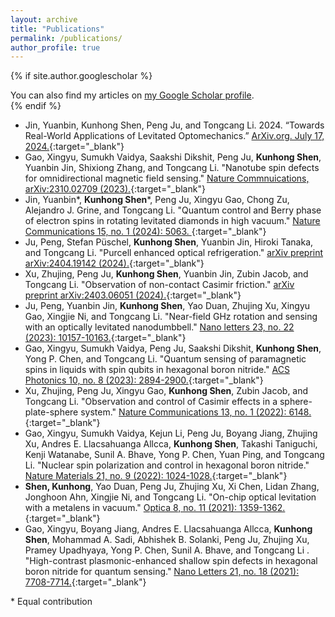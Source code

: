 ```yaml
---
layout: archive
title: "Publications"
permalink: /publications/
author_profile: true
---
```


{% if site.author.googlescholar %}
  <div class="wordwrap">You can also find my articles on <a href="{{site.author.googlescholar}}" target="_blank" >my Google Scholar profile</a>.</div>
{% endif %}

<!-- {% include base_path %}

{% for post in site.publications reversed %}
  {% include archive-single.html %}
{% endfor %} -->
- Jin, Yuanbin, Kunhong Shen, Peng Ju, and Tongcang Li. 2024. “Towards Real-World Applications of Levitated Optomechanics.” [ArXiv.org. July 17, 2024.](https://doi.org/10.48550/arXiv.2407.12496){:target="_blank"}
- Gao, Xingyu, Sumukh Vaidya, Saakshi Dikshit, Peng Ju, **Kunhong Shen**, Yuanbin Jin, Shixiong Zhang, and Tongcang Li. "Nanotube spin defects for omnidirectional magnetic field sensing." [Nature Commnuications, arXiv:2310.02709 (2023).](https://arxiv.org/abs/2310.02709){:target="_blank"}
- Jin, Yuanbin\*, **Kunhong Shen**\*, Peng Ju, Xingyu Gao, Chong Zu, Alejandro J. Grine, and Tongcang Li. "Quantum control and Berry phase of electron spins in rotating levitated diamonds in high vacuum." [Nature Communications 15, no. 1 (2024): 5063. ](https://doi.org/10.1038/s41467-024-49175-3){:target="_blank"}
- Ju, Peng, Stefan Püschel, **Kunhong Shen**, Yuanbin Jin, Hiroki Tanaka, and Tongcang Li. "Purcell enhanced optical refrigeration." [arXiv preprint arXiv:2404.19142 (2024).](https://arxiv.org/abs/2404.19142){:target="_blank"}
- Xu, Zhujing, Peng Ju, **Kunhong Shen**, Yuanbin Jin, Zubin Jacob, and Tongcang Li. "Observation of non-contact Casimir friction." [arXiv preprint arXiv:2403.06051 (2024).](https://arxiv.org/abs/2403.06051){:target="_blank"}
- Ju, Peng, Yuanbin Jin, **Kunhong Shen**, Yao Duan, Zhujing Xu, Xingyu Gao, Xingjie Ni, and Tongcang Li. "Near-field GHz rotation and sensing with an optically levitated nanodumbbell." [Nano letters 23, no. 22 (2023): 10157-10163.](https://pubs.acs.org/doi/abs/10.1021/acs.nanolett.3c02442){:target="_blank"}
- Gao, Xingyu, Sumukh Vaidya, Peng Ju, Saakshi Dikshit, **Kunhong Shen**, Yong P. Chen, and Tongcang Li. "Quantum sensing of paramagnetic spins in liquids with spin qubits in hexagonal boron nitride." [ACS Photonics 10, no. 8 (2023): 2894-2900.](https://pubs.acs.org/doi/abs/10.1021/acsphotonics.3c00621){:target="_blank"}
- Xu, Zhujing, Peng Ju, Xingyu Gao, **Kunhong Shen**, Zubin Jacob, and Tongcang Li. "Observation and control of Casimir effects in a sphere-plate-sphere system." [Nature Communications 13, no. 1 (2022): 6148.](https://www.nature.com/articles/s41467-022-33915-4){:target="_blank"}
- Gao, Xingyu, Sumukh Vaidya, Kejun Li, Peng Ju, Boyang Jiang, Zhujing Xu, Andres E. Llacsahuanga Allcca, **Kunhong Shen**, Takashi Taniguchi, Kenji Watanabe, Sunil A. Bhave, Yong P. Chen, Yuan Ping, and Tongcang Li. "Nuclear spin polarization and control in hexagonal boron nitride." [Nature Materials 21, no. 9 (2022): 1024-1028.](https://www.nature.com/articles/s41563-022-01329-8){:target="_blank"}
- **Shen, Kunhong**, Yao Duan, Peng Ju, Zhujing Xu, Xi Chen, Lidan Zhang, Jonghoon Ahn, Xingjie Ni, and Tongcang Li. "On-chip optical levitation with a metalens in vacuum." [Optica 8, no. 11 (2021): 1359-1362.](https://opg.optica.org/abstract.cfm?uri=optica-8-11-1359){:target="_blank"}
- Gao, Xingyu, Boyang Jiang, Andres E. Llacsahuanga Allcca, **Kunhong Shen**, Mohammad A. Sadi, Abhishek B. Solanki, Peng Ju, Zhujing Xu, Pramey Upadhyaya, Yong P. Chen, Sunil A. Bhave, and Tongcang Li . "High-contrast plasmonic-enhanced shallow spin defects in hexagonal boron nitride for quantum sensing." [Nano Letters 21, no. 18 (2021): 7708-7714.](https://pubs.acs.org/doi/full/10.1021/acs.nanolett.1c02495){:target="_blank"}

\* Equal contribution 

